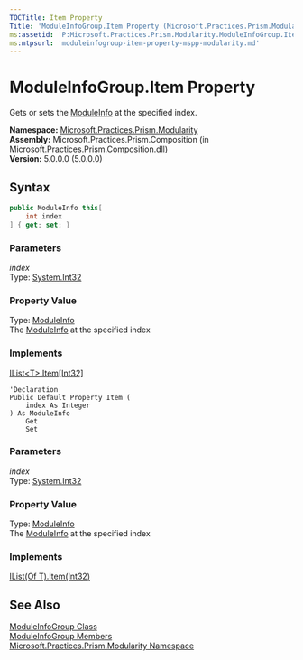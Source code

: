 ```yaml
---
TOCTitle: Item Property
Title: 'ModuleInfoGroup.Item Property (Microsoft.Practices.Prism.Modularity)'
ms:assetid: 'P:Microsoft.Practices.Prism.Modularity.ModuleInfoGroup.Item(System.Int32)'
ms:mtpsurl: 'moduleinfogroup-item-property-mspp-modularity.md'
---
```



# ModuleInfoGroup.Item Property

Gets or sets the [ModuleInfo](/patterns-practices/reference/moduleinfo-class-mspp-modularity) at the specified index.


**Namespace:** [Microsoft.Practices.Prism.Modularity](/patterns-practices/reference/mspp-modularity-namespace)  
**Assembly:** Microsoft.Practices.Prism.Composition (in Microsoft.Practices.Prism.Composition.dll)  
**Version:** 5.0.0.0 (5.0.0.0)  

## Syntax
```C#
public ModuleInfo this[
	int index
] { get; set; }
```

### Parameters

*index*  
Type: [System.Int32](http://msdn.microsoft.com/en-us/library/td2s409d)

### Property Value

Type: [ModuleInfo](/patterns-practices/reference/moduleinfo-class-mspp-modularity)  
The [ModuleInfo](/patterns-practices/reference/moduleinfo-class-mspp-modularity) at the specified index

### Implements

[IList&lt;T&gt;.Item[Int32]](http://msdn.microsoft.com/en-us/library/ewthkb10)

```VB
'Declaration
Public Default Property Item ( 
	index As Integer
) As ModuleInfo
	Get
	Set
```

### Parameters

*index*  
Type: [System.Int32](http://msdn.microsoft.com/en-us/library/td2s409d)

### Property Value

Type: [ModuleInfo](/patterns-practices/reference/moduleinfo-class-mspp-modularity)  
The [ModuleInfo](/patterns-practices/reference/moduleinfo-class-mspp-modularity) at the specified index

### Implements

[IList(Of T).Item(Int32)](http://msdn.microsoft.com/en-us/library/ewthkb10)

## See Also

[ModuleInfoGroup Class](/patterns-practices/reference/moduleinfogroup-class-mspp-modularity)  
[ModuleInfoGroup Members](/patterns-practices/reference/moduleinfogroup-members-mspp-modularity)  
[Microsoft.Practices.Prism.Modularity Namespace](/patterns-practices/reference/mspp-modularity-namespace)  

